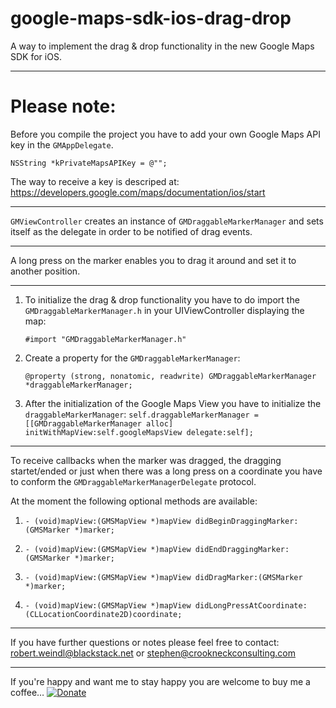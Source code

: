 google-maps-sdk-ios-drag-drop
=============================
A way to implement the drag &amp; drop functionality in the new Google Maps SDK for iOS.
***
Please note:
=============================
Before you compile the project you have to add your own Google Maps API key in the `GMAppDelegate`.

```
NSString *kPrivateMapsAPIKey = @"";
```
  The way to receive a key is descriped at: https://developers.google.com/maps/documentation/ios/start

***

`GMViewController` creates an instance of `GMDraggableMarkerManager` and sets itself as the delegate in order to be notified of drag events.

***

A long press on the marker enables you to drag it around and set it to another position.

***

1. To initialize the drag & drop functionality you have to do import the `GMDraggableMarkerManager.h` in your UIViewController displaying the map:

	```#import "GMDraggableMarkerManager.h"```
2.	Create a property for the `GMDraggableMarkerManager`:

	```@property (strong, nonatomic, readwrite) GMDraggableMarkerManager *draggableMarkerManager;```


3. After the initialization of the Google Maps View you have to initialize the `draggableMarkerManager`:
	    `self.draggableMarkerManager = [[GMDraggableMarkerManager alloc] initWithMapView:self.googleMapsView delegate:self];`

***

To receive callbacks when the marker was dragged, the dragging startet/ended or just when there was a long press on a coordinate you have to conform the `GMDraggableMarkerManagerDelegate` protocol.

At the moment the following optional methods are available:

1.	`- (void)mapView:(GMSMapView *)mapView didBeginDraggingMarker:(GMSMarker *)marker;`


2.	`- (void)mapView:(GMSMapView *)mapView didEndDraggingMarker:(GMSMarker *)marker;`

3.	`- (void)mapView:(GMSMapView *)mapView didDragMarker:(GMSMarker *)marker;`

4.	`- (void)mapView:(GMSMapView *)mapView didLongPressAtCoordinate:(CLLocationCoordinate2D)coordinate;`


***

If you have further questions or notes please feel free to contact:<br/>
robert.weindl@blackstack.net or stephen@crookneckconsulting.com

***

If you're happy and want me to stay happy you are welcome to buy me a coffee…
[![Donate](http://dribbble.s3.amazonaws.com/users/1390/screenshots/114752/shot_1297673467.png)](https://www.paypal.com/cgi-bin/webscr?cmd=_s-xclick&hosted_button_id=CJJTQQQGG2CJQ)